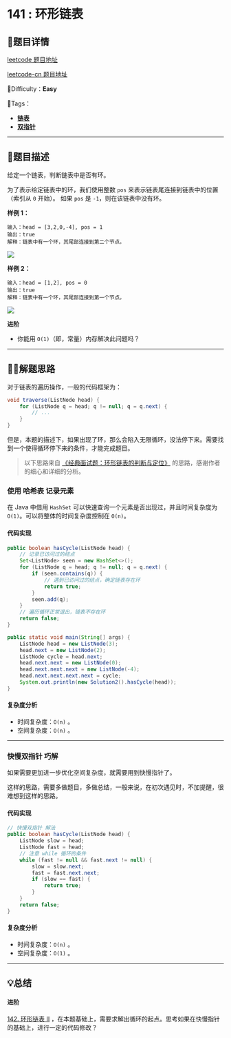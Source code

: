 

# 141 : 环形链表

## 📌题目详情

[leetcode 题目地址](https://leetcode.com/problems/linked-list-cycle/)

[leetcode-cn 题目地址](https://leetcode-cn.com/problems/linked-list-cycle/)

📗Difficulty：**Easy**	

🎯Tags：

+ **[链表](https://leetcode-cn.com/tag/linked-list/)**
+ **[双指针](https://leetcode-cn.com/tag/two-pointers/)** 

---

## 📃题目描述

给定一个链表，判断链表中是否有环。

为了表示给定链表中的环，我们使用整数 `pos` 来表示链表尾连接到链表中的位置（索引从 `0` 开始）。 如果 `pos` 是 `-1`，则在该链表中没有环。



**样例 1：**

```
输入：head = [3,2,0,-4], pos = 1
输出：true
解释：链表中有一个环，其尾部连接到第二个节点。
```

![](https://assets.ryantech.ltd/20200811140348.png)



**样例 2：**

```
输入：head = [1,2], pos = 0
输出：true
解释：链表中有一个环，其尾部连接到第一个节点。
```

![](https://assets.ryantech.ltd/20200811140413.png)

**进阶**

+ 你能用 `O(1)`（即，常量）内存解决此问题吗？



****

## 🏹🎯解题思路

对于链表的遍历操作，一般的代码框架为：

```java
void traverse(ListNode head) {
    for (ListNode q = head; q != null; q = q.next) {
        // ...
    }
}
```

但是，本题的描述下，如果出现了环，那么会陷入无限循环，没法停下来。需要找到一个使得循环停下来的条件，才能完成题目。



> 以下思路来自 [《经典面试题：环形链表的判断与定位》](https://mp.weixin.qq.com/s/RTmeolRW4Z2o7HcdWx4tdg) 的思路，感谢作者的细心和详细的分析。

### 使用 哈希表 记录元素

在 Java 中借用 `HashSet` 可以快速查询一个元素是否出现过，并且时间复杂度为 `O(1)`。可以将整体的时间复杂度控制在 `O(n)`。



#### 代码实现

```java
public boolean hasCycle(ListNode head) {
    // 记录已访问过的结点
    Set<ListNode> seen = new HashSet<>();
    for (ListNode q = head; q != null; q = q.next) {
        if (seen.contains(q)) {
            // 遇到已访问过的结点，确定链表存在环
            return true;
        }
        seen.add(q);
    }
    // 遍历循环正常退出，链表不存在环
    return false;
}

public static void main(String[] args) {
    ListNode head = new ListNode(3);
    head.next = new ListNode(2);
    ListNode cycle = head.next;
    head.next.next = new ListNode(0);
    head.next.next.next = new ListNode(-4);
    head.next.next.next.next = cycle;
    System.out.println(new Solution2().hasCycle(head));
}
```



#### 复杂度分析

+ 时间复杂度：`O(n)` 。
+ 空间复杂度：`O(n)` 。

---

### 快慢双指针 巧解

如果需要更加进一步优化空间复杂度，就需要用到快慢指针了。

这样的思路，需要多做题目，多做总结，一般来说，在初次遇见时，不加提醒，很难想到这样的思路。



#### 代码实现

```java
// 快慢双指针 解法
public boolean hasCycle(ListNode head) {
    ListNode slow = head;
    ListNode fast = head;
    // 注意 while 循环的条件
    while (fast != null && fast.next != null) {
        slow = slow.next;
        fast = fast.next.next;
        if (slow == fast) {
            return true;
        }
    }
    return false;
}
```



#### 复杂度分析

+ 时间复杂度：`O(n)` 。
+ 空间复杂度：`O(1)` 。



---

## 💡总结

#### 进阶

[142. 环形链表 II](https://leetcode-cn.com/problems/linked-list-cycle-ii/) ，在本题基础上，需要求解出循环的起点。思考如果在快慢指针的基础上，进行一定的代码修改？

